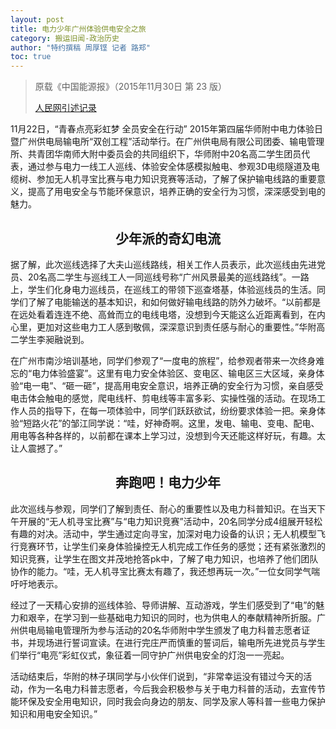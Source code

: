```yaml
---
layout: post
title: 电力少年广州体验供电安全之旅
category: 搬运旧闻-政治历史
author: "特约撰稿 周厚铿 记者 路郑"
toc: true
---
```


> 原载《中国能源报》（2015年11月30日 第 23 版）
> 
> [人民网引述记录](http://paper.people.com.cn/zgnyb/html/2015-11/30/content_1637708.htm)

11月22日，“青春点亮彩虹梦 全员安全在行动” 2015年第四届华师附中电力体验日暨广州供电局输电所“双创工程”活动举行。在广州供电局有限公司团委、输电管理所、共青团华南师大附中委员会的共同组织下，华师附中20名高二学生团员代表，通过参与电力一线工人巡线、体验安全体感模拟触电、参观3D电缆隧道及电缆树、参加无人机寻宝比赛与电力知识竞赛等活动，了解了保护输电线路的重要意义，提高了用电安全与节能环保意识，培养正确的安全行为习惯，深深感受到电的魅力。

<center><h2>少年派的奇幻电流</h2></center>

据了解，此次巡线选择了大夫山巡线路线，相关工作人员表示，此次巡线由先进党员、20名高二学生与巡线工人一同巡线号称“广州风景最美的巡线路线”。一路上，学生们化身电力巡线员，在巡线工的带领下巡查塔基，体验巡线员的生活。同学们了解了电能输送的基本知识，和如何做好输电线路的防外力破坏。“以前都是在远处看着连连不绝、高耸而立的电线电塔，没想到今天能这么近距离看到，在内心里，更加对这些电力工人感到敬佩，深深意识到责任感与耐心的重要性。”华附高二学生李昶融说到。

在广州市南沙培训基地，同学们参观了“一度电的旅程”，给参观者带来一次终身难忘的“电力体验盛宴”。这里有电力安全体验区、变电区、输电区三大区域，亲身体验“电一电”、“砸一砸”，提高用电安全意识，培养正确的安全行为习惯，亲自感受电击体会触电的感觉，爬电线杆、剪电线等丰富多彩、实操性强的活动。在现场工作人员的指导下，在每一项体验中，同学们跃跃欲试，纷纷要求体验一把。亲身体验“短路火花”的邹江同学说：“哇，好神奇啊。这里，发电、输电、变电、配电、用电等各种各样的，以前都在课本上学习过，没想到今天还能这样好玩，有趣。太让人震撼了。”

<center><h2>奔跑吧！电力少年</h2></center>

此次巡线与参观，同学们了解到责任、耐心的重要性以及电力科普知识。在当天下午开展的“无人机寻宝比赛”与“电力知识竞赛”活动中，20名同学分成4组展开轻松有趣的对决。活动中，学生通过定向寻宝，加深对电力设备的认识；无人机模型飞行竞赛环节，让学生们亲身体验操控无人机完成工作任务的感觉；还有紧张激烈的知识竞赛，让学生在图文并茂地抢答pk中，了解了电力知识，也培养了他们团队协作的能力。“哇，无人机寻宝比赛太有趣了，我还想再玩一次。”一位女同学气喘吁吁地表示。

经过了一天精心安排的巡线体验、导师讲解、互动游戏，学生们感受到了“电”的魅力和艰辛，在学习到一些基础电力知识的同时，也为供电人的奉献精神所折服。广州供电局输电管理所为参与活动的20名华师附中学生颁发了电力科普志愿者证书，并现场进行誓词宣读。在进行完庄严而慎重的誓词后，输电所先进党员与学生们举行“电亮”彩虹仪式，象征着一同守护广州供电安全的灯泡一一亮起。

活动结束后，华附的林子琪同学与小伙伴们说到，“非常幸运没有错过今天的活动，作为一名电力科普志愿者，今后我会积极参与关于电力科普的活动，去宣传节能环保及安全用电知识，同时我会向身边的朋友、同学及家人等科普一些电力保护知识和用电安全知识。”